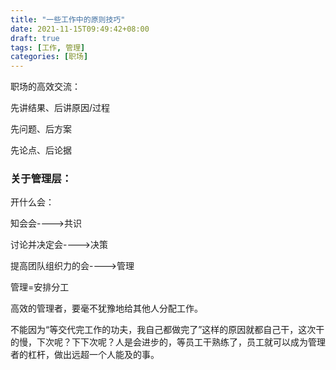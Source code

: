 ```yaml
---
title: "一些工作中的原则技巧"
date: 2021-11-15T09:49:42+08:00
draft: true
tags: [工作, 管理]
categories: [职场]
---
```




职场的高效交流：

先讲结果、后讲原因/过程

先问题、后方案

先论点、后论据



### 关于管理层：

开什么会：

知会会---->共识

讨论并决定会---->决策

提高团队组织力的会---->管理



管理=安排分工

高效的管理者，要毫不犹豫地给其他人分配工作。

不能因为“等交代完工作的功夫，我自己都做完了”这样的原因就都自己干，这次干的慢，下次呢？下下次呢？人是会进步的，等员工干熟练了，员工就可以成为管理者的杠杆，做出远超一个人能及的事。





